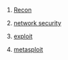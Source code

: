 


1. [Recon](https://github.com/HackerTXK/RedTeamAllTheThing/blob/main/1_Recon.md)
  
2. [network security](https://github.com/HackerTXK/RedTeamAllTheThing/blob/main/2_Network_Security.md)  
  

3. [exploit](https://github.com/HackerTXK/RedTeamAllTheThing/blob/main/3_Exploit.md)  

4. [metasploit](https://github.com/HackerTXK/RedTeamAllTheThing/blob/main/4_Metasploit.md)
















